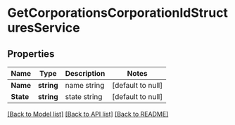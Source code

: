 # GetCorporationsCorporationIdStructuresService

## Properties
Name | Type | Description | Notes
------------ | ------------- | ------------- | -------------
**Name** | **string** | name string | [default to null]
**State** | **string** | state string | [default to null]

[[Back to Model list]](../README.md#documentation-for-models) [[Back to API list]](../README.md#documentation-for-api-endpoints) [[Back to README]](../README.md)


